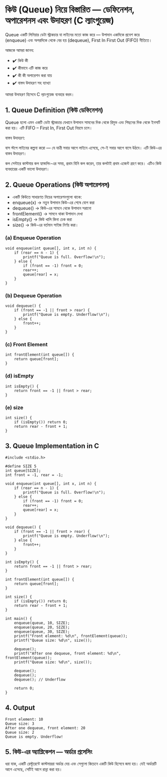 # কিউ (Queue) নিয়ে বিস্তারিত — ডেফিনেশন, অপারেশনস এবং উদাহরণ (C ল্যাংগুয়েজ)

Queue একটি লিনিয়ার ডেটা স্ট্রাকচার যা লাইনের মতো কাজ করে — উপাদান একদিকে প্রবেশ করে (enqueue) এবং অপরদিকে থেকে বের হয় (dequeue), First In First Out (FIFO) নীতিতে।

আজকে আমরা জানব:

-  ✔️ কিউ কী
-  ✔️ কীভাবে এটি কাজ করে
-  ✔️ কী কী অপারেশন করা যায়
-  ✔️ বাস্তব উদাহরণ সহ ব্যাখ্যা

আমরা উদাহরণ হিসেবে C ল্যাংগুয়েজ ব্যবহার করব।

## 1. Queue Definition (কিউ ডেফিনেশন)
Queue হলো এমন একটি ডেটা স্ট্রাকচার যেখানে উপাদান সামনের দিক থেকে রিমুভ এবং পিছনের দিক থেকে ইনসার্ট করা হয়। এটি FIFO – First In, First Out নিয়মে চলে।

বাস্তব উদাহরণ:

বাস স্টপে লাইনের কল্পনা করো — যে যাত্রী সবার আগে লাইনে এসেছে, সে-ই সবার আগে বাসে উঠবে। এটি কিউ-এর বাস্তব উদাহরণ।

কল সেন্টারে কাস্টমার কল হ্যান্ডলিং-এর সময়, প্রথম যিনি কল করেন, তার কলটাই প্রথম এজেন্ট গ্রহণ করে। এটিও কিউ ব্যবহারের একটি ভালো উদাহরণ।


## 2. Queue Operations (কিউ অপারেশনস)
- একটি কিউতে সাধারণত নিচের অপারেশনগুলো থাকে:
- enqueue(x) → নতুন উপাদান কিউ-এর শেষে যোগ করা
- dequeue() → কিউ-এর সামনে থেকে উপাদান সরানো
- frontElement() → সামনে থাকা উপাদান দেখা
- isEmpty() → কিউ খালি কিনা চেক করা
- size() → কিউ-এর বর্তমান সাইজ নির্ণয় করা।

### (a) Enqueue Operation

```
void enqueue(int queue[], int x, int n) {
    if (rear == n - 1) {
        printf("Queue is full. Overflow!\n");
    } else {
        if (front == -1) front = 0;
        rear++;
        queue[rear] = x;
    }
}
```

### (b) Dequeue Operation

```
void dequeue() {
    if (front == -1 || front > rear) {
        printf("Queue is empty. Underflow!\n");
    } else {
        front++;
    }
}
```


### (c) Front Element
```
int frontElement(int queue[]) {
    return queue[front];
}
```

### (d) isEmpty
```
int isEmpty() {
    return front == -1 || front > rear;
}
```

### (e) size
```
int size() {
    if (isEmpty()) return 0;
    return rear - front + 1;
}
```

## 3. Queue Implementation in C

```
#include <stdio.h>

#define SIZE 5
int queue[SIZE];
int front = -1, rear = -1;

void enqueue(int queue[], int x, int n) {
    if (rear == n - 1) {
        printf("Queue is full. Overflow!\n");
    } else {
        if (front == -1) front = 0;
        rear++;
        queue[rear] = x;
    }
}

void dequeue() {
    if (front == -1 || front > rear) {
        printf("Queue is empty. Underflow!\n");
    } else {
        front++;
    }
}

int isEmpty() {
    return front == -1 || front > rear;
}

int frontElement(int queue[]) {
    return queue[front];
}

int size() {
    if (isEmpty()) return 0;
    return rear - front + 1;
}

int main() {
    enqueue(queue, 10, SIZE);
    enqueue(queue, 20, SIZE);
    enqueue(queue, 30, SIZE);
    printf("Front element: %d\n", frontElement(queue));
    printf("Queue size: %d\n", size());

    dequeue();
    printf("After one dequeue, front element: %d\n", frontElement(queue));
    printf("Queue size: %d\n", size());

    dequeue();
    dequeue();
    dequeue(); // Underflow

    return 0;
}
```


## 4. Output
```
Front element: 10  
Queue size: 3  
After one dequeue, front element: 20  
Queue size: 2  
Queue is empty. Underflow!
```

## 5. কিউ-এর অ্যাপ্লিকেশন — অর্ডার প্রসেসিং
ধরা যাক, একটি রেস্টুরেন্টে কাস্টমাররা অর্ডার দেয় এবং সেগুলো কিচেনে একটি কিউ হিসেবে জমা হয়। যেই অর্ডারটি আগে এসেছে, সেটিই আগে রান্না করা হয়।
